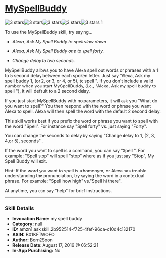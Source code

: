 # [MySpellBuddy](http://alexa.amazon.com/#skills/amzn1.ask.skill.2b952514-f725-4fef-96ca-c10d4c182170)
![3 stars](../../images/ic_star_black_18dp_1x.png)![3 stars](../../images/ic_star_black_18dp_1x.png)![3 stars](../../images/ic_star_black_18dp_1x.png)![3 stars](../../images/ic_star_border_black_18dp_1x.png)![3 stars](../../images/ic_star_border_black_18dp_1x.png) 1

To use the MySpellBuddy skill, try saying...

* *Alexa, Ask My Spell Buddy to spell slow down.*

* *Alexa, Ask My Spell Buddy one to spell forty.*

* *Change delay to two seconds.*

MySpellBuddy allows you to have Alexa spell out words or phrases with a 1 to 5 second delay between each spoken letter.  Just say "Alexa, Ask my spell buddy 1,  (or 2, or 3, or 4, or 5), to spell <word or phrase>".  If you don't include a valid number when you start MySpellBuddy, (i.e., "Alexa, Ask my spell buddy to spell <word or phrase>"),  it will default to a 2 second delay.

If you just start MySpellBuddy with no parameters, it will ask you "What do you want to spell?" You then respond with the word or phrase you want Alexa to spell.  Alexa will then spell the word with
the default 2 second delay.

This skill works best if you prefix the word or phrase you want to spell with the word "Spell".  For instance say "Spell forty" vs. just saying "Forty".

You can change the seconds to delay by saying "Change delay to 1, (2, 3, 4,or 5), seconds" .

If the word you want to spell is a command, you can say "Spell <command>".  For example:  "Spell stop" will spell "stop" where as if you just say "Stop", My Spell Buddy will exit.

Hint:  If the word you want to spell is a homonym, or Alexa has trouble understanding the pronunciation, try saying the word in a contextual phrase.  For example: "Spell how high" vs."Spell hi there". 

At anytime, you can say "help" for brief instructions.

***

### Skill Details

* **Invocation Name:** my spell buddy
* **Category:** null
* **ID:** amzn1.ask.skill.2b952514-f725-4fef-96ca-c10d4c182170
* **ASIN:** B01KFTWOFO
* **Author:** Born2Soon
* **Release Date:** August 17, 2016 @ 06:52:21
* **In-App Purchasing:** No
